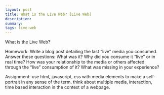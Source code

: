 ```yaml
---
layout: post
title: What is the Live Web? [Live Web]
description: 
summary: 
tags: live-web 
---
```

What is the Live Web? 

Homework: Write a blog post detailing the last “live” media you consumed. Answer these questions: What was it? Why did you consume it “live” or in real time? How was your relationship to the media or others affected through the “live” consumption of it? What was missing in your experience?

Assignment: use html, javascript, css with media elements to make a self-portrait in any sense of the term. think about multiple media, interaction, time based interaction in the context of a webpage.
